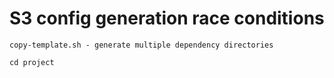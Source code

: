 # S3 config generation race conditions

```
copy-template.sh - generate multiple dependency directories

cd project
```